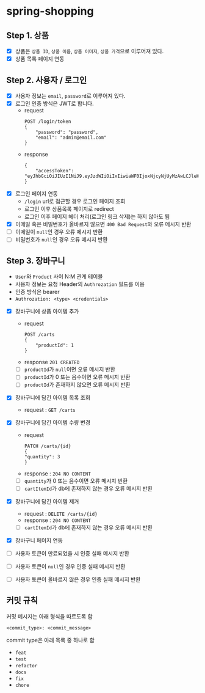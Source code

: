 # spring-shopping

## Step 1. 상품

- [x] 상품은 `상품 ID`, `상품 이름`, `상품 이미지`, `상품 가격`으로 이루어져 있다.
- [x] 상품 목록 페이지 연동

## Step 2. 사용자 / 로그인

- [x] 사용자 정보는 `email`, `password`로 이루어져 있다.
- [x] 로그인 인증 방식은 JWT로 합니다.
	- request
		```
		POST /login/token
		{
			"password": "password",
			"email": "admin@email.com"
		}
		```
	- response
		```
		{
			"accessToken": "eyJhbGciOiJIUzI1NiJ9.eyJzdWIiOiIxIiwiaWF0IjoxNjcyNjUyMzAwLCJleHAiOjE2NzI2NTU5MDAsInJvbGVzIjpbIlJPTEVfQURNSU4iLCJST0xFX0FETUlOIl19.uaUXk5GkqB6QE_qlZisk3RZ3fL74zDADqbJl6LoLkSc"
		}
		```
- [x] 로그인 페이지 연동
	- `/login` url로 접근할 경우 로그인 페이지 조회
	- 로그인 이후 상품목록 페이지로 redirect
	- 로그인 이후 페이지 헤더 처리(로그인 링크 삭제)는 하지 않아도 됨
- [x] 이메일 혹은 비밀번호가 올바르지 않으면 `400 Bad Request`와 오류 메시지 반환
- [ ] 이메일이 `null`인 경우 오류 메시지 반환
- [ ] 비밀번호가 `null`인 경우 오류 메시지 반환

## Step 3. 장바구니

- `User`와 `Product` 사이 N:M 관계 테이블
- 사용자 정보는 요청 Header의 `Authrozation` 필드를 이용
- 인증 방식은 bearer
- `Authrozation: <type> <credentials>`

- [x] 장바구니에 상품 아이템 추가
	- request
		```
		POST /carts
		{
			"productId": 1
		}
		```
	- response `201 CREATED`
	- [ ] `productId`가 `null`이면 오류 메시지 반환
	- [ ] `productId`가 0 또는 음수이면 오류 메시지 반환
	- [ ] `productId`가 존재하지 않으면 오류 메시지 반환

- [x] 장바구니에 담긴 아이템 목록 조회
	- request : `GET /carts`

- [x] 장바구니에 담긴 아이템 수량 변경
	- request
		```shell
		PATCH /carts/{id}
		{
		"quantity": 3
		}
		```
	- response : `204 NO CONTENT`
	- [ ] `quantity`가 0 또는 음수이면 오류 메시지 반환
	- [ ] `cartItemId`가 db에 존재하지 않는 경우 오류 메시지 반환

- [x] 장바구니에 담긴 아이템 제거
	- request : `DELETE /carts/{id}`
	- response : `204 NO CONTENT`
	- [ ] `cartItemId`가 db에 존재하지 않는 경우 오류 메시지 반환

- [x] 장바구니 페이지 연동
- [ ] 사용자 토큰이 만료되었을 시 인증 실패 메시지 반환
- [ ] 사용자 토큰이 `null`인 경우 인증 실패 메시지 반환
- [ ] 사용자 토큰이 올바르지 않은 경우 인증 실패 메시지 반환

## 커밋 규칙

커밋 메시지는 아래 형식을 따르도록 함

```shell
<commit_type>: <commit_message>
```

commit type은 아래 목록 중 하나로 함

- `feat`
- `test`
- `refactor`
- `docs`
- `fix`
- `chore`